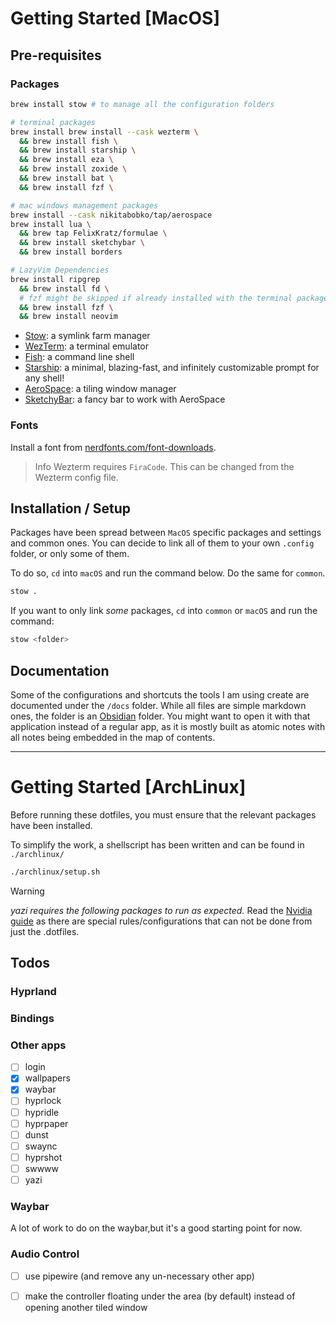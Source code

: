 # Getting Started [MacOS]

## Pre-requisites

### Packages

```sh
brew install stow # to manage all the configuration folders

# terminal packages
brew install brew install --cask wezterm \
  && brew install fish \
  && brew install starship \
  && brew install eza \
  && brew install zoxide \
  && brew install bat \
  && brew install fzf \

# mac windows management packages
brew install --cask nikitabobko/tap/aerospace
brew install lua \
  && brew tap FelixKratz/formulae \
  && brew install sketchybar \
  && brew install borders

# LazyVim Dependencies
brew install ripgrep 
  && brew install fd \
  # fzf might be skipped if already installed with the terminal packages
  && brew install fzf \ 
  && brew install neovim
```

* [Stow](https://www.gnu.org/software/stow/manual/stow.html): a symlink farm manager
* [WezTerm](https://wezfurlong.org/wezterm/): a terminal emulator
* [Fish](https://fishshell.com/): a command line shell
* [Starship](https://starship.rs/): a minimal, blazing-fast, and infinitely
  customizable prompt for any shell!
* [AeroSpace](https://github.com/nikitabobko/AeroSpace): a tiling window manager
* [SketchyBar](https://felixkratz.github.io/SketchyBar/): a fancy bar to work with
  AeroSpace

### Fonts

Install a font from [nerdfonts.com/font-downloads](nerdfonts.com/font-downloads).

> Info
> Wezterm requires `FiraCode`. This can be changed from the Wezterm config file.

## Installation / Setup

Packages have been spread between `MacOS` specific packages and settings and common ones.
You can decide to link all of them to your own `.config` folder, or only some of them.

To do so, `cd` into `macOS` and run the command below. Do the same for `common`.

```sh
stow .
```
If you want to only link _some_ packages, `cd` into `common` or `macOS` and run the command:

```sh
stow <folder>
```

## Documentation

Some of the configurations and shortcuts the tools I am using create are
documented under the `/docs` folder.
While all files are simple markdown ones, the folder is an
[Obsidian](https://obsidian.md/) folder. You might want to open it with that
application instead of a regular app, as it is mostly built as atomic notes with
all notes being embedded in the map of contents.

---

# Getting Started [ArchLinux]

Before running these dotfiles, you must ensure that the relevant packages have been installed.

To simplify the work, a shellscript has been written and can be found in `./archlinux/`

```sh
./archlinux/setup.sh
```


> [!WARNING]
> _yazi requires the following packages to run as expected._
> Read the [Nvidia guide](https://wiki.hyprland.org/Nvidia/) as there are
> special rules/configurations that can not be done from just the .dotfiles.

## Todos

### Hyprland

### Bindings

### Other apps
- [ ] login
- [x] wallpapers
- [x] waybar
- [ ] hyprlock
- [ ] hypridle
- [ ] hyprpaper
- [ ] dunst
- [ ] swaync
- [ ] hyprshot
- [ ] swwww
- [ ] yazi

### Waybar

A lot of work to do on the waybar,but it's a good starting point for now.

### Audio Control

- [ ] use pipewire (and remove any un-necessary other app)
- [ ] make the controller floating under the area (by default) instead of opening another tiled window

